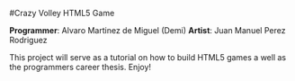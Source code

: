 #Crazy Volley
HTML5 Game

**Programmer**: Alvaro Martinez de Miguel (Demi) **Artist**: Juan Manuel Perez Rodriguez

This project will serve as a tutorial on how to build HTML5 games a well as the programmers career thesis. Enjoy!